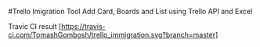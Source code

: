 #Trello Imigration Tool
Add Card, Boards and List using Trello API and Excel

Travic CI result [https://travis-ci.com/TomashGombosh/trello_immigration.svg?branch=master]
